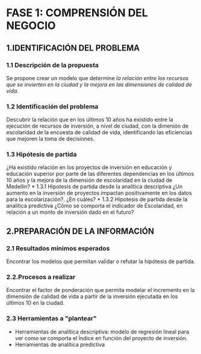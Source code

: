 # FASE 1: COMPRENSIÓN DEL NEGOCIO

## 1.IDENTIFICACIÓN DEL PROBLEMA
   ### 1.1 Descripción de la propuesta
Se propone crear un modelo que determine *la relación entre los recursos que se invierten en la ciudad y la mejora en las dimensiones de calidad de vida.*
   ### 1.2 Identificación del problema
Descubrir la relación que en los últimos 10 años ha existido entre la ejecución de recursos de inversión, a nivel de ciudad, con la dimenión de escolaridad de la encuesta de calidad de vida, identificando las eficiencias que mejoren la toma de decisiones.
   ### 1.3 Hipótesis de partida
 ¿Ha existido relación en los proyectos de inversión en educación y educación superior por parte de las diferentes dependencias en los últimos 10 años y la mejora de la dimensión de escolaridad en la ciudad de Medellín?
    * 1.3.1 Hipotesis de partida desde la analítica descriptiva
   ¿Un aumento en la inversión de proyectos impactan positivamente en los datos para la escolarización?. ¿En cuáles?
    * 1.3.2 Hipotesis de partida desde la analítica predictiva
  ¿Cómo se comporta el indicador de Escolaridad, en relación a un monto de inversión dado en el futuro?

## 2.PREPARACIÓN DE LA INFORMACIÓN
### 2.1 Resultados mínimos esperados
Encontrar los modelos que permitan validar o refutar la hipótesis de partida.
### 2.2.Procesos a realizar
Encontrar el factor de ponderación que permita modelar el incremento en la dimensión de calidad de vida a partir de la inversión ejecutada en los últimos 10 en la ciudad.
### 2.3 Herramientas a "plantear"
* Herramientas de analítica descriptiva: modelo de regresión lineal para ver como se comporta el Índice en función del proyecto de inversión.
* Herramientas de analítica predictiva
